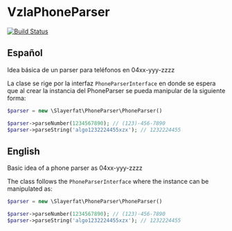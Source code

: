 # VzlaPhoneParser

[![Build Status](https://travis-ci.org/slayerfat/VzlaPhoneParser.svg?branch=master)](https://travis-ci.org/slayerfat/VzlaPhoneParser)

## Español
Idea básica de un parser para teléfonos en 04xx-yyy-zzzz

La clase se rige por la interfaz `PhoneParserInterface` en donde se espera que al crear la instancia 
del PhoneParser se pueda manipular de la siguiente forma:

```php
$parser = new \Slayerfat\PhoneParser\PhoneParser()

$parser->parseNumber(1234567890); // (123)-456-7890
$parser->parseString('algo1232224455xzx'); // 1232224455
```

## English
Basic idea of a phone parser as 04xx-yyy-zzzz

The class follows the `PhoneParserInterface` where the instance can be manipulated as:

```php
$parser = new \Slayerfat\PhoneParser\PhoneParser()

$parser->parseNumber(1234567890); // (123)-456-7890
$parser->parseString('algo1232224455xzx'); // 1232224455
```